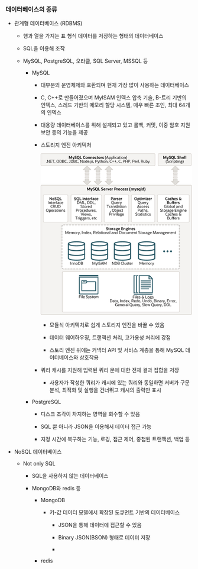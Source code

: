 ### 데이터베이스의 종류

- 관계형 데이터베이스 (RDBMS)
  
  - 행과 열을 가지는 표 형식 데이터를 저장하는 형태의 데이터베이스
  
  - SQL을 이용해 조작
  
  - MySQL, PostgreSQL, 오라클, SQL Server, MSSQL 등
    
    - MySQL
      
      - 대부분의 운영체제와 호환되며 현재 가장 많이 사용하는 데이터베이스
      
      - C, C++로 만들어졌으며 MyISAM 인덱스 압축 기술, B-트리 기반의 인덱스, 스레드 기반의 메모리 할당 시스템, 매우 빠른 조인, 최대 64개의 인덱스
      
      - 대용량 데이터베이스를 위해 설계되고 있고 롤백, 커밋, 이중 암호 지원 보안 등의 기능을 제공
      
      - 스토리지 엔진 아키텍처
        
        ![](./image/mysql-architecture.png)
        
        - 모듈식 아키텍처로 쉽게 스토리지 엔진을 바꿀 수 있음
        
        - 데이터 웨어하우징, 트랜잭션 처리, 고가용성 처리에 강점
        
        - 스토리 엔진 위에는 커넥터 API 및 서비스 계층을 통해 MySQL 데이터베이스와 상호작용
      
      - 쿼리 캐시를 지원해 입력된 쿼리 문에 대한 전체 결과 집합을 저장
        
        - 사용자가 작성한 쿼리가 캐시에 있는 쿼리와 동일하면 서버가 구문 분석, 최적화 및 실행을 건너뛰고 캐시의 출력만 표시
    
    - PostgreSQL
      
      - 디스크 조각이 차지하는 영역을 회수할 수 있음
      
      - SQL 뿐 아니라 JSON을 이용해서 데이터 접근 가능
      
      - 지정 시간에 복구하는 기능, 로깅, 접근 제어, 중첩된 트랜잭션, 백업 등

- NoSQL 데이터베이스
  
  - Not only SQL
    
    - SQL을 사용하지 않는 데이터베이스
    
    - MongoDB와 redis 등
      
      - MongoDB
        
        - 키-값 데이터 모델에서 확장된 도큐먼트 기반의 데이터베이스
          
          - JSON을 통해 데이터에 접근할 수 있음
          
          - Binary JSON(BSON) 형태로 데이터 저장
          
          - 
      
      - redis
